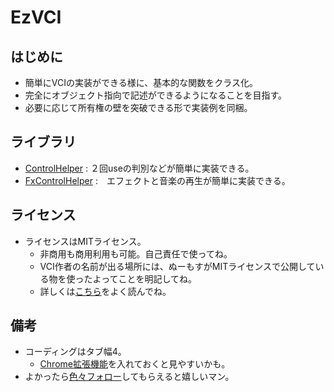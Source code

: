 # EzVCI

## はじめに

* 簡単にVCIの実装ができる様に、基本的な関数をクラス化。
* 完全にオブジェクト指向で記述ができるようになることを目指す。
* 必要に応じて所有権の壁を突破できる形で実装例を同梱。

## ライブラリ

* [ControlHelper](./control_helper/) : ２回useの判別などが簡単に実装できる。
* [FxControlHelper](./fx_control_helper/) :　エフェクトと音楽の再生が簡単に実装できる。

## ライセンス

* ライセンスはMITライセンス。
	* 非商用も商用利用も可能。自己責任で使ってね。
	* VCI作者の名前が出る場所には、ぬーもすがMITライセンスで公開している物を使ったよってことを明記してね。
	* 詳しくは[こちら](../LICENSE)をよく読んでね。

## 備考

* コーディングはタブ幅4。
	* [Chrome拡張機能](https://chrome.google.com/webstore/detail/tab-size-on-github/ofjbgncegkdemndciafljngjbdpfmbkn/related?hl=ja&q=translate)を入れておくと見やすいかも。
* よかったら[色々フォロー](https://linktr.ee/numos)してもらえると嬉しいマン。
